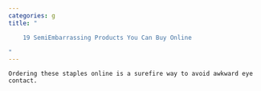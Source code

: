 ```yaml
---
categories: g
title: "

    19 SemiEmbarrassing Products You Can Buy Online

"
---
```



    Ordering these staples online is a surefire way to avoid awkward eye contact.

